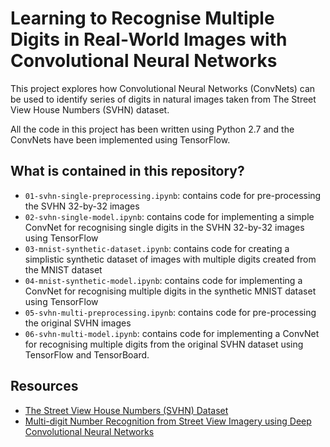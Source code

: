 # Learning to Recognise Multiple Digits in Real-World Images with Convolutional Neural Networks

This project explores how Convolutional Neural Networks (ConvNets) can be used to identify series of digits in natural images taken from The Street View House Numbers (SVHN) dataset.

All the code in this project has been written using Python 2.7 and the ConvNets have been implemented using TensorFlow.

## What is contained in this repository?

* ```01-svhn-single-preprocessing.ipynb```: contains code for pre-processing the SVHN 32-by-32 images
* ```02-svhn-single-model.ipynb```: contains code for implementing a simple ConvNet for recognising single digits in the SVHN 32-by-32 images using TensorFlow
* ```03-mnist-synthetic-dataset.ipynb```: contains code for creating a simplistic synthetic dataset of images with multiple digits created from the MNIST dataset
* ```04-mnist-synthetic-model.ipynb```: contains code for implementing a ConvNet for recognising multiple digits in the synthetic MNIST dataset using TensorFlow
* ```05-svhn-multi-preprocessing.ipynb```: contains code for pre-processing the original SVHN images
* ```06-svhn-multi-model.ipynb```: contains code for implementing a ConvNet for recognising multiple digits from the original SVHN dataset using TensorFlow and TensorBoard.

## Resources

* [The Street View House Numbers (SVHN) Dataset](http://ufldl.stanford.edu/housenumbers/)
* [Multi-digit Number Recognition from Street View Imagery using Deep Convolutional Neural Networks](https://static.googleusercontent.com/media/research.google.com/en//pubs/archive/42241.pdf)
